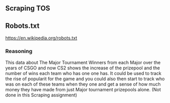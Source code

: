 ## Scraping TOS

## Robots.txt
https://en.wikipedia.org/robots.txt

### Reasoning

This data about The Major Tournament Winners from each Major over the years of CSGO and now CS2 shows the increase of the prizepool and the number of wins each team who has one one has. It could be used to track the rise of popularit for the game and you could also then start to track who was on each of these teams when they one and get a sense of how much money they have made from just Major tournament prizepools alone. (Not done in this Scraping assignment)